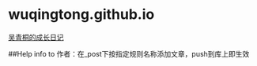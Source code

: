 # wuqingtong.github.io
[吴青桐的成长日记](https://wuqingtong.github.io)

##Help info
to 作者：在_post下按指定规则名称添加文章，push到库上即生效
